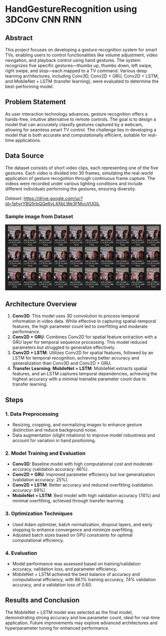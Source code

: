 # HandGestureRecognition using 3DConv CNN RNN

## Abstract
This project focuses on developing a gesture recognition system for smart TVs, enabling users to control functionalities like volume adjustment, video navigation, and playback control using hand gestures. The system recognizes five specific gestures—thumbs up, thumbs down, left swipe, right swipe, and stop—each mapped to a TV command. Various deep learning architectures, including Conv3D, Conv2D + GRU, Conv2D + LSTM, and MobileNet + LSTM (transfer learning), were evaluated to determine the best-performing model.

## Problem Statement
As user interaction technology advances, gesture recognition offers a hands-free, intuitive alternative to remote controls. The goal is to design a model that can accurately classify gestures captured by a webcam, allowing for seamless smart TV control. The challenge lies in developing a model that is both accurate and computationally efficient, suitable for real-time applications.

## Data Source
The dataset consists of short video clips, each representing one of the five gestures. Each video is divided into 30 frames, simulating the real-world application of gesture recognition through continuous frame capture. The videos were recorded under various lighting conditions and include different individuals performing the gestures, ensuring diversity.

*Dataset:* https://drive.google.com/uc?id=1ehyrYBQ5rbQQe6yL4XbLWe3FMvuVUGiL

### Sample image from Dataset
![sample image](https://github.com/Pavani89/HandGestureRecognition/blob/main/sample_image_from_dataset.png)

## Architecture Overview
1. **Conv3D**: This model uses 3D convolution to process temporal information in video data. While effective in capturing spatial-temporal features, the high parameter count led to overfitting and moderate performance.
2. **Conv2D + GRU**: Combines Conv2D for spatial feature extraction with a GRU layer for temporal sequence processing. This model reduced parameters but struggled to generalize effectively.
3. **Conv2D + LSTM**: Utilizes Conv2D for spatial features, followed by an LSTM for temporal recognition, achieving better accuracy and generalization than Conv3D and Conv2D + GRU.
4. **Transfer Learning: MobileNet + LSTM**: MobileNet extracts spatial features, and an LSTM captures temporal dependencies, achieving the highest accuracy with a minimal trainable parameter count due to transfer learning.

## Steps

### 1. **Data Preprocessing**
   - Resizing, cropping, and normalizing images to enhance gesture distinction and reduce background noise.
   - Data augmentation (slight rotations) to improve model robustness and account for variation in hand positioning.

### 2. **Model Training and Evaluation**
   - **Conv3D**: Baseline model with high computational cost and moderate accuracy (validation accuracy: 46%).
   - **Conv2D + GRU**: Improved parameter efficiency but low generalization (validation accuracy: 25%).
   - **Conv2D + LSTM**: Better accuracy and reduced overfitting (validation accuracy: 69%).
   - **MobileNet + LSTM**: Best model with high validation accuracy (74%) and minimal overfitting, achieved through transfer learning.

### 3. **Optimization Techniques**
   - Used Adam optimizer, batch normalization, dropout layers, and early stopping to enhance convergence and minimize overfitting.
   - Adjusted batch sizes based on GPU constraints for optimal computational efficiency.

### 4. **Evaluation**
   - Model performance was assessed based on training/validation accuracy, validation loss, and parameter efficiency.
   - MobileNet + LSTM achieved the best balance of accuracy and computational efficiency, with 86.1% training accuracy, 74% validation accuracy, and a validation loss of 0.60.

## Results and Conclusion
The MobileNet + LSTM model was selected as the final model, demonstrating strong accuracy and low parameter count, ideal for real-time application. Future improvements may explore advanced architectures and hyperparameter tuning for enhanced performance.
